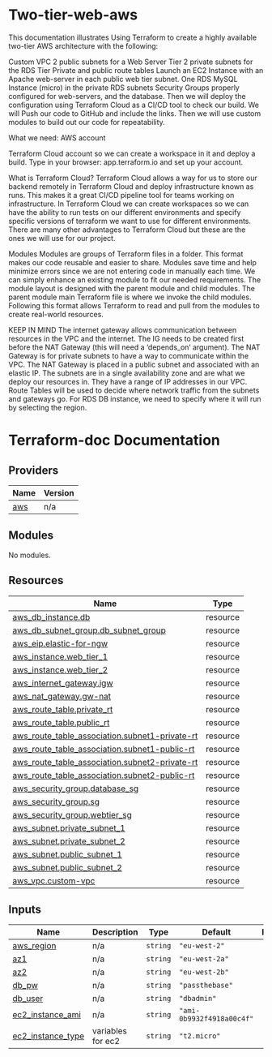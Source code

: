 # Two-tier-web-aws

This documentation illustrates Using Terraform to create a highly available two-tier AWS architecture with the following:

Custom VPC
2 public subnets for a Web Server Tier
2 private subnets for the RDS Tier
Private and public route tables
Launch an EC2 Instance with an Apache web-server in each public web tier subnet.
One RDS MySQL Instance (micro) in the private RDS subnets
Security Groups properly configured for web-servers, and the database.
Then we will deploy the configuration using Terraform Cloud as a CI/CD tool to check our build. We will Push our code to GitHub and include the links. Then we will use custom modules to build out our code for repeatability.

What we need:
AWS account

Terraform Cloud account so we can create a workspace in it and deploy a build. Type in your browser: app.terraform.io and set up your account.

What is Terraform Cloud?
Terraform Cloud allows a way for us to store our backend remotely in Terraform Cloud and deploy infrastructure known as runs. This makes it a great CI/CD pipeline tool for teams working on infrastructure. In Terraform Cloud we can create workspaces so we can have the ability to run tests on our different environments and specify specific versions of terraform we want to use for different environments. There are many other advantages to Terraform Cloud but these are the ones we will use for our project.

Modules
Modules are groups of Terraform files in a folder. This format makes our code reusable and easier to share. Modules save time and help minimize errors since we are not entering code in manually each time. We can simply enhance an existing module to fit our needed requirements. The module layout is designed with the parent module and child modules. The parent module main Terraform file is where we invoke the child modules. Following this format allows Terraform to read and pull from the modules to create real-world resources.

KEEP IN MIND
The internet gateway allows communication between resources in the VPC and the internet. The IG needs to be created first before the NAT Gateway (this will need a ‘depends_on’ argument).
The NAT Gateway is for private subnets to have a way to communicate within the VPC. The NAT Gateway is placed in a public subnet and associated with an elastic IP.
The subnets are in a single availability zone and are what we deploy our resources in. They have a range of IP addresses in our VPC.
Route Tables will be used to decide where network traffic from the subnets and gateways go.
For RDS DB instance, we need to specify where it will run by selecting the region.

# Terraform-doc Documentation

## Providers

| Name | Version |
|------|---------|
| <a name="provider_aws"></a> [aws](#provider\_aws) | n/a |

## Modules

No modules.

## Resources

| Name | Type |
|------|------|
| [aws_db_instance.db](https://registry.terraform.io/providers/hashicorp/aws/latest/docs/resources/db_instance) | resource |
| [aws_db_subnet_group.db_subnet_group](https://registry.terraform.io/providers/hashicorp/aws/latest/docs/resources/db_subnet_group) | resource |
| [aws_eip.elastic-for-ngw](https://registry.terraform.io/providers/hashicorp/aws/latest/docs/resources/eip) | resource |
| [aws_instance.web_tier_1](https://registry.terraform.io/providers/hashicorp/aws/latest/docs/resources/instance) | resource |
| [aws_instance.web_tier_2](https://registry.terraform.io/providers/hashicorp/aws/latest/docs/resources/instance) | resource |
| [aws_internet_gateway.igw](https://registry.terraform.io/providers/hashicorp/aws/latest/docs/resources/internet_gateway) | resource |
| [aws_nat_gateway.gw-nat](https://registry.terraform.io/providers/hashicorp/aws/latest/docs/resources/nat_gateway) | resource |
| [aws_route_table.private_rt](https://registry.terraform.io/providers/hashicorp/aws/latest/docs/resources/route_table) | resource |
| [aws_route_table.public_rt](https://registry.terraform.io/providers/hashicorp/aws/latest/docs/resources/route_table) | resource |
| [aws_route_table_association.subnet1-private-rt](https://registry.terraform.io/providers/hashicorp/aws/latest/docs/resources/route_table_association) | resource |
| [aws_route_table_association.subnet1-public-rt](https://registry.terraform.io/providers/hashicorp/aws/latest/docs/resources/route_table_association) | resource |
| [aws_route_table_association.subnet2-private-rt](https://registry.terraform.io/providers/hashicorp/aws/latest/docs/resources/route_table_association) | resource |
| [aws_route_table_association.subnet2-public-rt](https://registry.terraform.io/providers/hashicorp/aws/latest/docs/resources/route_table_association) | resource |
| [aws_security_group.database_sg](https://registry.terraform.io/providers/hashicorp/aws/latest/docs/resources/security_group) | resource |
| [aws_security_group.sg](https://registry.terraform.io/providers/hashicorp/aws/latest/docs/resources/security_group) | resource |
| [aws_security_group.webtier_sg](https://registry.terraform.io/providers/hashicorp/aws/latest/docs/resources/security_group) | resource |
| [aws_subnet.private_subnet_1](https://registry.terraform.io/providers/hashicorp/aws/latest/docs/resources/subnet) | resource |
| [aws_subnet.private_subnet_2](https://registry.terraform.io/providers/hashicorp/aws/latest/docs/resources/subnet) | resource |
| [aws_subnet.public_subnet_1](https://registry.terraform.io/providers/hashicorp/aws/latest/docs/resources/subnet) | resource |
| [aws_subnet.public_subnet_2](https://registry.terraform.io/providers/hashicorp/aws/latest/docs/resources/subnet) | resource |
| [aws_vpc.custom-vpc](https://registry.terraform.io/providers/hashicorp/aws/latest/docs/resources/vpc) | resource |

## Inputs

| Name | Description | Type | Default | Required |
|------|-------------|------|---------|:--------:|
| <a name="input_aws_region"></a> [aws\_region](#input\_aws\_region) | n/a | `string` | `"eu-west-2"` | no |
| <a name="input_az1"></a> [az1](#input\_az1) | n/a | `string` | `"eu-west-2a"` | no |
| <a name="input_az2"></a> [az2](#input\_az2) | n/a | `string` | `"eu-west-2b"` | no |
| <a name="input_db_pw"></a> [db\_pw](#input\_db\_pw) | n/a | `string` | `"passthebase"` | no |
| <a name="input_db_user"></a> [db\_user](#input\_db\_user) | n/a | `string` | `"dbadmin"` | no |
| <a name="input_ec2_instance_ami"></a> [ec2\_instance\_ami](#input\_ec2\_instance\_ami) | n/a | `string` | `"ami-0b9932f4918a00c4f"` | no |
| <a name="input_ec2_instance_type"></a> [ec2\_instance\_type](#input\_ec2\_instance\_type) | variables for ec2 | `string` | `"t2.micro"` | no |
